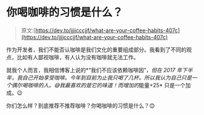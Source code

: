 # 你喝咖啡的习惯是什么？

> 原文:[https://dev.to/jjjjcccjjf/what-are-your-coffee-habits-407c](https://dev.to/jjjjcccjjf/what-are-your-coffee-habits-407c)

作为开发者，我们不能否认咖啡是我们文化的重要组成部分。我看到了不同的观点，比如有人鄙视咖啡，有人认为没有咖啡就无法工作。

就我个人而言，我相信博客上说的*“我们不应该依赖咖啡因”*，但在 2017 年下半年，我自己开始享受咖啡。今年到目前为止我只喝了几杯。所以我认为自己只是一个偶尔喝咖啡的人。😅我最喜欢的是它的味道！而增加的*能量+25* 只是一个加成。😉

你们怎么样？到底推荐不推荐咖啡？你喝咖啡的习惯是什么？😊